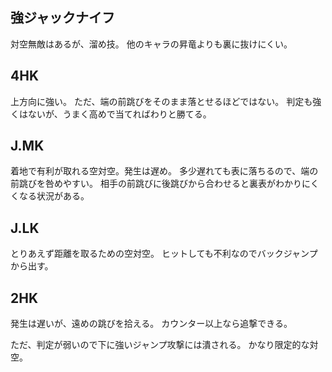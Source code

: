 ## 強ジャックナイフ

対空無敵はあるが、溜め技。
他のキャラの昇竜よりも裏に抜けにくい。

## 4HK

上方向に強い。
ただ、端の前跳びをそのまま落とせるほどではない。
判定も強くはないが、うまく高めで当てればわりと勝てる。

## J.MK

着地で有利が取れる空対空。発生は遅め。
多少遅れても表に落ちるので、端の前跳びを咎めやすい。
相手の前跳びに後跳びから合わせると裏表がわかりにくくなる状況がある。

## J.LK

とりあえず距離を取るための空対空。
ヒットしても不利なのでバックジャンプから出す。

## 2HK

発生は遅いが、遠めの跳びを拾える。
カウンター以上なら追撃できる。

ただ、判定が弱いので下に強いジャンプ攻撃には潰される。
かなり限定的な対空。

